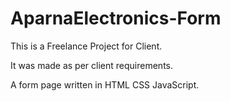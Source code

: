 # AparnaElectronics-Form

This is a Freelance Project for Client.

It was made as per client requirements.

A form page written in HTML CSS JavaScript.

